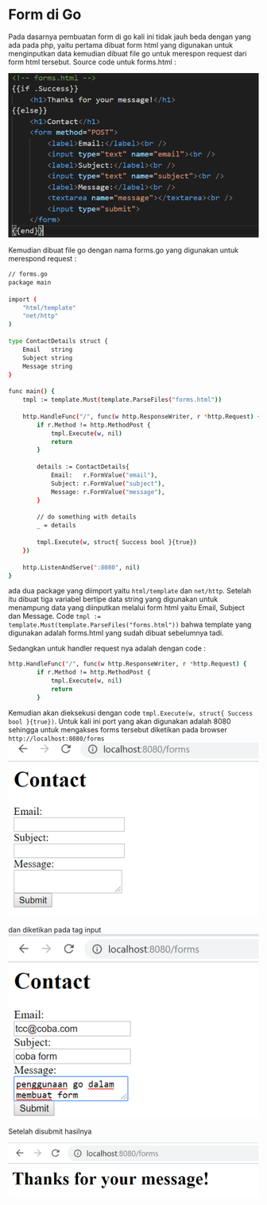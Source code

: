 # Form di Go

Pada dasarnya pembuatan form di go kali ini tidak jauh beda dengan yang ada pada php, yaitu pertama dibuat form html yang digunakan untuk menginputkan data kemudian dibuat file go untuk merespon request dari form html tersebut. Source code untuk forms.html :

![1](images/1.png)

Kemudian dibuat file go dengan nama forms.go yang digunakan untuk merespond request :
```bash
// forms.go
package main

import (
	"html/template"
	"net/http"
)

type ContactDetails struct {
	Email   string
	Subject string
	Message string
}

func main() {
	tmpl := template.Must(template.ParseFiles("forms.html"))

	http.HandleFunc("/", func(w http.ResponseWriter, r *http.Request) {
		if r.Method != http.MethodPost {
			tmpl.Execute(w, nil)
			return
		}

		details := ContactDetails{
			Email:   r.FormValue("email"),
			Subject: r.FormValue("subject"),
			Message: r.FormValue("message"),
		}

		// do something with details
		_ = details

		tmpl.Execute(w, struct{ Success bool }{true})
	})

	http.ListenAndServe(":8080", nil)
}
```
ada dua package yang diimport yaitu `html/template` dan `net/http`. Setelah itu dibuat tiga variabel bertipe data string yang digunakan untuk menampung data yang diinputkan melalui form html yaitu Email, Subject dan Message.
Code `tmpl := template.Must(template.ParseFiles("forms.html"))` bahwa template yang digunakan adalah forms.html yang sudah dibuat sebelumnya tadi.

Sedangkan untuk handler request nya adalah dengan code :
```bash
http.HandleFunc("/", func(w http.ResponseWriter, r *http.Request) {
		if r.Method != http.MethodPost {
			tmpl.Execute(w, nil)
			return
		}
```
Kemudian akan dieksekusi dengan code ```tmpl.Execute(w, struct{ Success bool }{true})```.
Untuk kali ini port yang akan digunakan adalah 8080 sehingga untuk mengakses forms tersebut diketikan pada browser ```http://localhost:8080/forms```
![2](images/2.png)

dan diketikan pada tag input
![3](images/3.png)

Setelah disubmit hasilnya 

![4](images/4.png)


